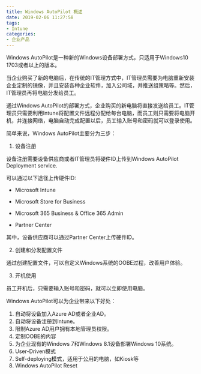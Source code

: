 ```yaml
---
title: Windows AutoPilot 概述
date: 2019-02-06 11:27:58
tags:
- Intune
categories:
- 企业产品
---
```

Windows AutoPilot是一种新的Windows设备部署方式，只适用于Windows10 1703或者以上的版本。

当企业购买了新的电脑后，在传统的IT管理方式中，IT管理员需要为电脑重新安装企业定制的镜像，并且安装各种企业软件，加入公司域，并推送组策略等。然后，IT管理员再将电脑分发给员工。

通过Windows AutoPilot的部署方式，企业购买的新电脑将直接发送给员工。IT管理员只需要利用Intune将配置文件远程分配给每台电脑，而员工则只需要将电脑开机，并连接网络，电脑自动完成配置以后，员工输入账号和密码就可以登录使用。

简单来说，Windows AutoPilot主要分为三步：

1. 设备注册

设备注册需要设备供应商或者IT管理员将硬件ID上传到Windows AutoPilot Deployment service.

可以通过以下途径上传硬件ID:

- Microsoft Intune
 
- Microsoft Store for Business 

- Microsoft 365 Business & Office 365 Admin 

- Partner Center

其中，设备供应商可以通过Partner Center上传硬件ID。

2.  创建和分发配置文件

通过创建配置文件，可以自定义Windows系统的OOBE过程，改善用户体验。

3. 开机使用

员工开机后，只需要输入账号和密码，就可以立即使用电脑。


Windows AutoPilot可以为企业带来以下好处：

1. 自动将设备加入Azure AD或者企业AD。
2. 自动将设备注册到Intune。
3. 限制Azure AD用户拥有本地管理员权限。
4. 定制OOBE的内容
5. 为企业现有的Windows 7和Windows 8.1设备部署Windows 10系统。
6. User-Driven模式
7. Self-deploying模式，适用于公用的电脑，如Kiosk等
8. Windows AutoPilot Reset

